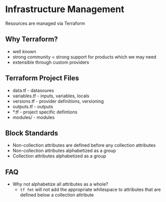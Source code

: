 # Infrastructure Management
Resources are managed via Terraform

## Why Terraform?
* well known
* strong community = strong support for products which we may need
* extensible through custom providers

## Terraform Project Files
* data.tf - datasoures
* variables.tf - inputs, variables, locals
* versions.tf - provider definitions, versioning
* outputs.tf - outputs
* *.tf - project specific defintions
* modules/ - modules

## Block Standards
* Non-collection attributes are defined before any collection attributes
* Non-collection attributes alphabetized as a group
* Collection attributes alphabetized as a group

## FAQ
* Why not alphabetize all attributes as a whole?
    * `tf fmt` will not add the appropriate whitespace to attributes that are defined below a collection attribute